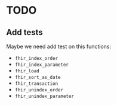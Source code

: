 # TODO

## Add tests

Maybe we need add test on this functions:

* `fhir_index_order`
* `fhir_index_parameter`
* `fhir_load`
* `fhir_sort_as_date`
* `fhir_transaction`
* `fhir_unindex_order`
* `fhir_unindex_parameter`
